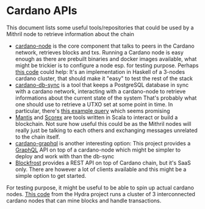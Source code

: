 # Cardano APIs

This document lists some useful tools/repositories that could be used by a Mithril node to retrieve information about the chain

* [cardano-node](https://github.com/input-output-hk/cardano-node) is the core component that talks to peers in the Cardano network, retrieves blocks and txs.
  Running a Cardano node is easy enough as there are prebuilt binaries and docker images available, what might be trickier is to configure a node esp. for testing purpose.
  Perhaps [this code](https://github.com/input-output-hk/hydra-poc/blob/master/local-cluster/src/CardanoCluster.hs) could help: It's an implementation in Haskell of a 3-nodes cardano cluster, that should make it "easy" to test the rest of the stack
* [cardano-db-sync](https://github.com/input-output-hk/cardano-db-sync) is a tool that keeps a PostgreSQL database in sync with a cardano network, interacting with a cardano-node to retrieve informations about the current state of the system
  That's probably what one should use to retrieve a UTXO set at some point in time. In particular, there's [this example query](https://github.com/input-output-hk/cardano-db-sync/blob/master/doc/interesting-queries.md#get-historical-utxo-set-for-a-given-timestamp) which seems promising
* [Mantis](https://github.com/input-output-hk/mantis) and [Scorex](https://github.com/hyperledger-labs/Scorex) are tools written in Scala to interact or build a blockchain. Not sure how useful this could be as the Mithril nodes will really just be talking to each others and exchanging messages unrelated to the chain itself.
* [cardano-graphql](https://github.com/input-output-hk/cardano-graphql) is another interesting option: This project provides a [GraphQL]() API on top of a cardano-node which might be simpler to deploy and work with than the db-sync
* [Blockfrost](https://github.com/blockfrost/) provides a REST API on top of Cardano chain, but it's SaaS only. There are however a lot of clients available and this might be a simple option to get started.

For testing purpose, it might be useful to be able to spin up actual cardano nodes. [This code](https://github.com/input-output-hk/hydra-poc/blob/master/local-cluster/src/CardanoCluster.hs) from the Hydra project runs a cluster of 3 interconnected cardano nodes that can mine blocks and handle transactions.

